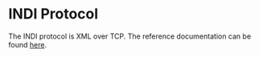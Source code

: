 # INDI Protocol

The INDI protocol is XML over TCP. The reference documentation can be found [here](INDI.pdf).
